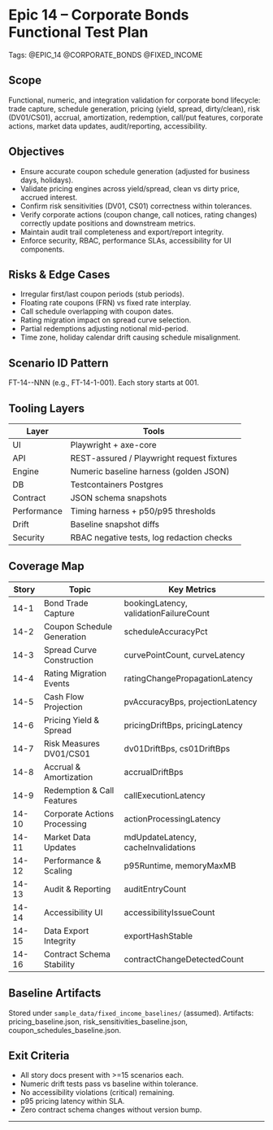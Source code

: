 # Epic 14 – Corporate Bonds Functional Test Plan

Tags: @EPIC_14 @CORPORATE_BONDS @FIXED_INCOME

## Scope
Functional, numeric, and integration validation for corporate bond lifecycle: trade capture, schedule generation, pricing (yield, spread, dirty/clean), risk (DV01/CS01), accrual, amortization, redemption, call/put features, corporate actions, market data updates, audit/reporting, accessibility.

## Objectives
- Ensure accurate coupon schedule generation (adjusted for business days, holidays).
- Validate pricing engines across yield/spread, clean vs dirty price, accrued interest.
- Confirm risk sensitivities (DV01, CS01) correctness within tolerances.
- Verify corporate actions (coupon change, call notices, rating changes) correctly update positions and downstream metrics.
- Maintain audit trail completeness and export/report integrity.
- Enforce security, RBAC, performance SLAs, accessibility for UI components.

## Risks & Edge Cases
- Irregular first/last coupon periods (stub periods).
- Floating rate coupons (FRN) vs fixed rate interplay.
- Call schedule overlapping with coupon dates.
- Rating migration impact on spread curve selection.
- Partial redemptions adjusting notional mid-period.
- Time zone, holiday calendar drift causing schedule misalignment.

## Scenario ID Pattern
FT-14-<storyNumber>-NNN (e.g., FT-14-1-001). Each story starts at 001.

## Tooling Layers
| Layer | Tools |
|-------|-------|
| UI | Playwright + axe-core |
| API | REST-assured / Playwright request fixtures |
| Engine | Numeric baseline harness (golden JSON) |
| DB | Testcontainers Postgres |
| Contract | JSON schema snapshots |
| Performance | Timing harness + p50/p95 thresholds |
| Drift | Baseline snapshot diffs |
| Security | RBAC negative tests, log redaction checks |

## Coverage Map
| Story | Topic | Key Metrics |
|-------|-------|-------------|
| 14-1 | Bond Trade Capture | bookingLatency, validationFailureCount |
| 14-2 | Coupon Schedule Generation | scheduleAccuracyPct |
| 14-3 | Spread Curve Construction | curvePointCount, curveLatency |
| 14-4 | Rating Migration Events | ratingChangePropagationLatency |
| 14-5 | Cash Flow Projection | pvAccuracyBps, projectionLatency |
| 14-6 | Pricing Yield & Spread | pricingDriftBps, pricingLatency |
| 14-7 | Risk Measures DV01/CS01 | dv01DriftBps, cs01DriftBps |
| 14-8 | Accrual & Amortization | accrualDriftBps |
| 14-9 | Redemption & Call Features | callExecutionLatency |
| 14-10 | Corporate Actions Processing | actionProcessingLatency |
| 14-11 | Market Data Updates | mdUpdateLatency, cacheInvalidations |
| 14-12 | Performance & Scaling | p95Runtime, memoryMaxMB |
| 14-13 | Audit & Reporting | auditEntryCount |
| 14-14 | Accessibility UI | accessibilityIssueCount |
| 14-15 | Data Export Integrity | exportHashStable |
| 14-16 | Contract Schema Stability | contractChangeDetectedCount |

## Baseline Artifacts
Stored under `sample_data/fixed_income_baselines/` (assumed). Artifacts: pricing_baseline.json, risk_sensitivities_baseline.json, coupon_schedules_baseline.json.

## Exit Criteria
- All story docs present with >=15 scenarios each.
- Numeric drift tests pass vs baseline within tolerance.
- No accessibility violations (critical) remaining.
- p95 pricing latency within SLA.
- Zero contract schema changes without version bump.

---
